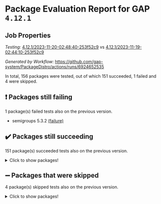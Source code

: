 # Package Evaluation Report for GAP `4.12.1`

## Job Properties

*Testing:* [4.12.1/2023-11-20-02:48:40-253f52c9](https://github.com/gap-system/PackageDistro/blob/data/reports/4.12.1/2023-11-20-02:48:40-253f52c9) vs [4.12.1/2023-11-19-02:44:10-253f52c9](https://github.com/gap-system/PackageDistro/blob/data/reports/4.12.1/2023-11-19-02:44:10-253f52c9)

*Generated by Workflow:* https://github.com/gap-system/PackageDistro/actions/runs/6924652535

In total, 156 packages were tested, out of which 151 succeeded, 1 failed and 4 were skipped.

## :exclamation: Packages still failing

1 package(s) failed tests also on the previous version.
- semigroups 5.3.2 [(failure)](https://github.com/gap-system/PackageDistro/actions/runs/6924652535/job/18834506353)

## :heavy_check_mark: Packages still succeeding

151 package(s) succeeded tests also on the previous version.
<details><summary>Click to show packages!</summary>

- 4ti2interface 2023.02-04 [(success)](https://github.com/gap-system/PackageDistro/actions/runs/6924652535/job/18834489706)
- ace 5.6.2 [(success)](https://github.com/gap-system/PackageDistro/actions/runs/6924652535/job/18834489849)
- aclib 1.3.2 [(success)](https://github.com/gap-system/PackageDistro/actions/runs/6924652535/job/18834489982)
- agt 0.3.1 [(success)](https://github.com/gap-system/PackageDistro/actions/runs/6924652535/job/18834490120)
- alnuth 3.2.1 [(success)](https://github.com/gap-system/PackageDistro/actions/runs/6924652535/job/18834490240)
- anupq 3.3.0 [(success)](https://github.com/gap-system/PackageDistro/actions/runs/6924652535/job/18834490373)
- atlasrep 2.1.7 [(success)](https://github.com/gap-system/PackageDistro/actions/runs/6924652535/job/18834490499)
- autodoc 2023.06.19 [(success)](https://github.com/gap-system/PackageDistro/actions/runs/6924652535/job/18834490645)
- automata 1.15 [(success)](https://github.com/gap-system/PackageDistro/actions/runs/6924652535/job/18834490810)
- automgrp 1.3.2 [(success)](https://github.com/gap-system/PackageDistro/actions/runs/6924652535/job/18834490954)
- autpgrp 1.11 [(success)](https://github.com/gap-system/PackageDistro/actions/runs/6924652535/job/18834491105)
- cap 2023.10-07 [(success)](https://github.com/gap-system/PackageDistro/actions/runs/6924652535/job/18834491262)
- caratinterface 2.3.5 [(success)](https://github.com/gap-system/PackageDistro/actions/runs/6924652535/job/18834491392)
- cddinterface 2022.11.01 [(success)](https://github.com/gap-system/PackageDistro/actions/runs/6924652535/job/18834491541)
- circle 1.6.6 [(success)](https://github.com/gap-system/PackageDistro/actions/runs/6924652535/job/18834491689)
- classicpres 1.22 [(success)](https://github.com/gap-system/PackageDistro/actions/runs/6924652535/job/18834491840)
- cohomolo 1.6.11 [(success)](https://github.com/gap-system/PackageDistro/actions/runs/6924652535/job/18834491978)
- congruence 1.2.5 [(success)](https://github.com/gap-system/PackageDistro/actions/runs/6924652535/job/18834492130)
- corelg 1.56 [(success)](https://github.com/gap-system/PackageDistro/actions/runs/6924652535/job/18834492250)
- crime 1.6 [(success)](https://github.com/gap-system/PackageDistro/actions/runs/6924652535/job/18834492371)
- crisp 1.4.6 [(success)](https://github.com/gap-system/PackageDistro/actions/runs/6924652535/job/18834492511)
- crypting 0.10.4 [(success)](https://github.com/gap-system/PackageDistro/actions/runs/6924652535/job/18834492637)
- cryst 4.1.26 [(success)](https://github.com/gap-system/PackageDistro/actions/runs/6924652535/job/18834492785)
- crystcat 1.1.10 [(success)](https://github.com/gap-system/PackageDistro/actions/runs/6924652535/job/18834492898)
- ctbllib 1.3.6 [(success)](https://github.com/gap-system/PackageDistro/actions/runs/6924652535/job/18834493018)
- cubefree 1.19 [(success)](https://github.com/gap-system/PackageDistro/actions/runs/6924652535/job/18834493132)
- curlinterface 2.3.2 [(success)](https://github.com/gap-system/PackageDistro/actions/runs/6924652535/job/18834493260)
- cvec 2.8.1 [(success)](https://github.com/gap-system/PackageDistro/actions/runs/6924652535/job/18834493382)
- datastructures 0.3.0 [(success)](https://github.com/gap-system/PackageDistro/actions/runs/6924652535/job/18834493507)
- deepthought 1.0.6 [(success)](https://github.com/gap-system/PackageDistro/actions/runs/6924652535/job/18834493618)
- design 1.8 [(success)](https://github.com/gap-system/PackageDistro/actions/runs/6924652535/job/18834493733)
- difsets 2.3.1 [(success)](https://github.com/gap-system/PackageDistro/actions/runs/6924652535/job/18834493859)
- digraphs 1.6.3 [(success)](https://github.com/gap-system/PackageDistro/actions/runs/6924652535/job/18834493977)
- edim 1.3.7 [(success)](https://github.com/gap-system/PackageDistro/actions/runs/6924652535/job/18834494128)
- example 4.3.4 [(success)](https://github.com/gap-system/PackageDistro/actions/runs/6924652535/job/18834494249)
- examplesforhomalg 2023.10-01 [(success)](https://github.com/gap-system/PackageDistro/actions/runs/6924652535/job/18834494383)
- factint 1.6.3 [(success)](https://github.com/gap-system/PackageDistro/actions/runs/6924652535/job/18834494650)
- ferret 1.0.9 [(success)](https://github.com/gap-system/PackageDistro/actions/runs/6924652535/job/18834494821)
- fga 1.5.0 [(success)](https://github.com/gap-system/PackageDistro/actions/runs/6924652535/job/18834495022)
- fining 1.5.6 [(success)](https://github.com/gap-system/PackageDistro/actions/runs/6924652535/job/18834495180)
- float 1.0.3 [(success)](https://github.com/gap-system/PackageDistro/actions/runs/6924652535/job/18834495311)
- format 1.4.3 [(success)](https://github.com/gap-system/PackageDistro/actions/runs/6924652535/job/18834495461)
- forms 1.2.9 [(success)](https://github.com/gap-system/PackageDistro/actions/runs/6924652535/job/18834495616)
- fplsa 1.2.6 [(success)](https://github.com/gap-system/PackageDistro/actions/runs/6924652535/job/18834495762)
- fr 2.4.12 [(success)](https://github.com/gap-system/PackageDistro/actions/runs/6924652535/job/18834495906)
- francy 2.0.3 [(success)](https://github.com/gap-system/PackageDistro/actions/runs/6924652535/job/18834496044)
- fwtree 1.3 [(success)](https://github.com/gap-system/PackageDistro/actions/runs/6924652535/job/18834496167)
- gapdoc 1.6.6 [(success)](https://github.com/gap-system/PackageDistro/actions/runs/6924652535/job/18834496328)
- gauss 2023.02-04 [(success)](https://github.com/gap-system/PackageDistro/actions/runs/6924652535/job/18834496485)
- gaussforhomalg 2023.10-01 [(success)](https://github.com/gap-system/PackageDistro/actions/runs/6924652535/job/18834496601)
- gbnp 1.0.5 [(success)](https://github.com/gap-system/PackageDistro/actions/runs/6924652535/job/18834496705)
- generalizedmorphismsforcap 2023.08-02 [(success)](https://github.com/gap-system/PackageDistro/actions/runs/6924652535/job/18834496807)
- genss 1.6.8 [(success)](https://github.com/gap-system/PackageDistro/actions/runs/6924652535/job/18834496905)
- gradedmodules 2023.09-01 [(success)](https://github.com/gap-system/PackageDistro/actions/runs/6924652535/job/18834497029)
- gradedringforhomalg 2023.08-01 [(success)](https://github.com/gap-system/PackageDistro/actions/runs/6924652535/job/18834497158)
- grape 4.9.0 [(success)](https://github.com/gap-system/PackageDistro/actions/runs/6924652535/job/18834497290)
- groupoids 1.73 [(success)](https://github.com/gap-system/PackageDistro/actions/runs/6924652535/job/18834497450)
- grpconst 2.6.4 [(success)](https://github.com/gap-system/PackageDistro/actions/runs/6924652535/job/18834497576)
- guarana 0.96.3 [(success)](https://github.com/gap-system/PackageDistro/actions/runs/6924652535/job/18834497730)
- guava 3.18 [(success)](https://github.com/gap-system/PackageDistro/actions/runs/6924652535/job/18834497890)
- hap 1.60 [(success)](https://github.com/gap-system/PackageDistro/actions/runs/6924652535/job/18834498028)
- hapcryst 0.1.15 [(success)](https://github.com/gap-system/PackageDistro/actions/runs/6924652535/job/18834498148)
- hecke 1.5.3 [(success)](https://github.com/gap-system/PackageDistro/actions/runs/6924652535/job/18834498270)
- help 3.5 [(success)](https://github.com/gap-system/PackageDistro/actions/runs/6924652535/job/18834498390)
- homalg 2023.10-01 [(success)](https://github.com/gap-system/PackageDistro/actions/runs/6924652535/job/18834498509)
- homalgtocas 2023.08-01 [(success)](https://github.com/gap-system/PackageDistro/actions/runs/6924652535/job/18834498660)
- idrel 2.45 [(success)](https://github.com/gap-system/PackageDistro/actions/runs/6924652535/job/18834498784)
- images 1.3.1 [(success)](https://github.com/gap-system/PackageDistro/actions/runs/6924652535/job/18834498917)
- intpic 0.3.0 [(success)](https://github.com/gap-system/PackageDistro/actions/runs/6924652535/job/18834499041)
- io 4.8.2 [(success)](https://github.com/gap-system/PackageDistro/actions/runs/6924652535/job/18834499186)
- io_forhomalg 2023.02-04 [(success)](https://github.com/gap-system/PackageDistro/actions/runs/6924652535/job/18834499359)
- irredsol 1.4.4 [(success)](https://github.com/gap-system/PackageDistro/actions/runs/6924652535/job/18834499522)
- json 2.1.1 [(success)](https://github.com/gap-system/PackageDistro/actions/runs/6924652535/job/18834499662)
- jupyterkernel 1.5.0 [(success)](https://github.com/gap-system/PackageDistro/actions/runs/6924652535/job/18834499828)
- jupyterviz 1.5.6 [(success)](https://github.com/gap-system/PackageDistro/actions/runs/6924652535/job/18834499991)
- kan 1.36 [(success)](https://github.com/gap-system/PackageDistro/actions/runs/6924652535/job/18834500154)
- kbmag 1.5.11 [(success)](https://github.com/gap-system/PackageDistro/actions/runs/6924652535/job/18834500307)
- laguna 3.9.6 [(success)](https://github.com/gap-system/PackageDistro/actions/runs/6924652535/job/18834500456)
- liealgdb 2.2.1 [(success)](https://github.com/gap-system/PackageDistro/actions/runs/6924652535/job/18834500594)
- liepring 2.8 [(success)](https://github.com/gap-system/PackageDistro/actions/runs/6924652535/job/18834500747)
- liering 2.4.2 [(success)](https://github.com/gap-system/PackageDistro/actions/runs/6924652535/job/18834500899)
- linearalgebraforcap 2023.10-04 [(success)](https://github.com/gap-system/PackageDistro/actions/runs/6924652535/job/18834501054)
- localizeringforhomalg 2023.10-01 [(success)](https://github.com/gap-system/PackageDistro/actions/runs/6924652535/job/18834501169)
- loops 3.4.3 [(success)](https://github.com/gap-system/PackageDistro/actions/runs/6924652535/job/18834501310)
- lpres 1.0.3 [(success)](https://github.com/gap-system/PackageDistro/actions/runs/6924652535/job/18834501458)
- majoranaalgebras 1.5.1 [(success)](https://github.com/gap-system/PackageDistro/actions/runs/6924652535/job/18834501567)
- mapclass 1.4.6 [(success)](https://github.com/gap-system/PackageDistro/actions/runs/6924652535/job/18834501693)
- matgrp 0.70 [(success)](https://github.com/gap-system/PackageDistro/actions/runs/6924652535/job/18834501883)
- matricesforhomalg 2023.11-01 [(success)](https://github.com/gap-system/PackageDistro/actions/runs/6924652535/job/18834502026)
- modisom 2.5.4 [(success)](https://github.com/gap-system/PackageDistro/actions/runs/6924652535/job/18834502197)
- modulepresentationsforcap 2023.10-01 [(success)](https://github.com/gap-system/PackageDistro/actions/runs/6924652535/job/18834502373)
- modules 2023.10-01 [(success)](https://github.com/gap-system/PackageDistro/actions/runs/6924652535/job/18834502539)
- monoidalcategories 2023.10-01 [(success)](https://github.com/gap-system/PackageDistro/actions/runs/6924652535/job/18834502691)
- nconvex 2022.09-01 [(success)](https://github.com/gap-system/PackageDistro/actions/runs/6924652535/job/18834502840)
- nilmat 1.4.2 [(success)](https://github.com/gap-system/PackageDistro/actions/runs/6924652535/job/18834502983)
- nock 1.5 [(success)](https://github.com/gap-system/PackageDistro/actions/runs/6924652535/job/18834503106)
- normalizinterface 1.3.6 [(success)](https://github.com/gap-system/PackageDistro/actions/runs/6924652535/job/18834503227)
- nq 2.5.10 [(success)](https://github.com/gap-system/PackageDistro/actions/runs/6924652535/job/18834503353)
- numericalsgps 1.3.1 [(success)](https://github.com/gap-system/PackageDistro/actions/runs/6924652535/job/18834503472)
- openmath 11.5.3 [(success)](https://github.com/gap-system/PackageDistro/actions/runs/6924652535/job/18834503605)
- orb 4.9.0 [(success)](https://github.com/gap-system/PackageDistro/actions/runs/6924652535/job/18834503735)
- packagemanager 1.4.1 [(success)](https://github.com/gap-system/PackageDistro/actions/runs/6924652535/job/18834503898)
- patternclass 2.4.3 [(success)](https://github.com/gap-system/PackageDistro/actions/runs/6924652535/job/18834504072)
- permut 2.0.4 [(success)](https://github.com/gap-system/PackageDistro/actions/runs/6924652535/job/18834504206)
- polenta 1.3.10 [(success)](https://github.com/gap-system/PackageDistro/actions/runs/6924652535/job/18834504340)
- polymaking 0.8.7 [(success)](https://github.com/gap-system/PackageDistro/actions/runs/6924652535/job/18834504469)
- primgrp 3.4.4 [(success)](https://github.com/gap-system/PackageDistro/actions/runs/6924652535/job/18834504626)
- profiling 2.5.4 [(success)](https://github.com/gap-system/PackageDistro/actions/runs/6924652535/job/18834504786)
- qpa 1.34 [(success)](https://github.com/gap-system/PackageDistro/actions/runs/6924652535/job/18834504922)
- quagroup 1.8.3 [(success)](https://github.com/gap-system/PackageDistro/actions/runs/6924652535/job/18834505059)
- radiroot 2.9 [(success)](https://github.com/gap-system/PackageDistro/actions/runs/6924652535/job/18834505203)
- rcwa 4.7.1 [(success)](https://github.com/gap-system/PackageDistro/actions/runs/6924652535/job/18834505333)
- rds 1.8 [(success)](https://github.com/gap-system/PackageDistro/actions/runs/6924652535/job/18834505446)
- recog 1.4.2 [(success)](https://github.com/gap-system/PackageDistro/actions/runs/6924652535/job/18834505582)
- repndecomp 1.3.0 [(success)](https://github.com/gap-system/PackageDistro/actions/runs/6924652535/job/18834505700)
- repsn 3.1.1 [(success)](https://github.com/gap-system/PackageDistro/actions/runs/6924652535/job/18834505805)
- resclasses 4.7.3 [(success)](https://github.com/gap-system/PackageDistro/actions/runs/6924652535/job/18834505893)
- ringsforhomalg 2023.11-02 [(success)](https://github.com/gap-system/PackageDistro/actions/runs/6924652535/job/18834506009)
- sco 2023.08-01 [(success)](https://github.com/gap-system/PackageDistro/actions/runs/6924652535/job/18834506138)
- scscp 2.4.1 [(success)](https://github.com/gap-system/PackageDistro/actions/runs/6924652535/job/18834506237)
- sglppow 2.3 [(success)](https://github.com/gap-system/PackageDistro/actions/runs/6924652535/job/18834506481)
- sgpviz 0.999.5 [(success)](https://github.com/gap-system/PackageDistro/actions/runs/6924652535/job/18834506593)
- simpcomp 2.1.14 [(success)](https://github.com/gap-system/PackageDistro/actions/runs/6924652535/job/18834506708)
- singular 2023.02.09 [(success)](https://github.com/gap-system/PackageDistro/actions/runs/6924652535/job/18834506832)
- sl2reps 1.1 [(success)](https://github.com/gap-system/PackageDistro/actions/runs/6924652535/job/18834506948)
- sla 1.5.3 [(success)](https://github.com/gap-system/PackageDistro/actions/runs/6924652535/job/18834507050)
- smallgrp 1.5.3 [(success)](https://github.com/gap-system/PackageDistro/actions/runs/6924652535/job/18834507186)
- smallsemi 0.6.13 [(success)](https://github.com/gap-system/PackageDistro/actions/runs/6924652535/job/18834507311)
- sonata 2.9.6 [(success)](https://github.com/gap-system/PackageDistro/actions/runs/6924652535/job/18834507420)
- sophus 1.27 [(success)](https://github.com/gap-system/PackageDistro/actions/runs/6924652535/job/18834507553)
- sotgrps 1.2 [(success)](https://github.com/gap-system/PackageDistro/actions/runs/6924652535/job/18834507688)
- spinsym 1.5.2 [(success)](https://github.com/gap-system/PackageDistro/actions/runs/6924652535/job/18834507804)
- standardff 1.0 [(success)](https://github.com/gap-system/PackageDistro/actions/runs/6924652535/job/18834507935)
- symbcompcc 1.3.2 [(success)](https://github.com/gap-system/PackageDistro/actions/runs/6924652535/job/18834508070)
- thelma 1.3 [(success)](https://github.com/gap-system/PackageDistro/actions/runs/6924652535/job/18834508180)
- tomlib 1.2.9 [(success)](https://github.com/gap-system/PackageDistro/actions/runs/6924652535/job/18834508277)
- toolsforhomalg 2023.10-01 [(success)](https://github.com/gap-system/PackageDistro/actions/runs/6924652535/job/18834508386)
- toric 1.9.5 [(success)](https://github.com/gap-system/PackageDistro/actions/runs/6924652535/job/18834508501)
- toricvarieties 2022.07.13 [(success)](https://github.com/gap-system/PackageDistro/actions/runs/6924652535/job/18834508643)
- transgrp 3.6.4 [(success)](https://github.com/gap-system/PackageDistro/actions/runs/6924652535/job/18834508803)
- ugaly 4.1.3 [(success)](https://github.com/gap-system/PackageDistro/actions/runs/6924652535/job/18834508914)
- unipot 1.5 [(success)](https://github.com/gap-system/PackageDistro/actions/runs/6924652535/job/18834509026)
- unitlib 4.2.0 [(success)](https://github.com/gap-system/PackageDistro/actions/runs/6924652535/job/18834509139)
- utils 0.84 [(success)](https://github.com/gap-system/PackageDistro/actions/runs/6924652535/job/18834509267)
- uuid 0.7 [(success)](https://github.com/gap-system/PackageDistro/actions/runs/6924652535/job/18834509394)
- walrus 0.9991 [(success)](https://github.com/gap-system/PackageDistro/actions/runs/6924652535/job/18834509510)
- wedderga 4.10.4 [(success)](https://github.com/gap-system/PackageDistro/actions/runs/6924652535/job/18834509639)
- xmod 2.91 [(success)](https://github.com/gap-system/PackageDistro/actions/runs/6924652535/job/18834509766)
- xmodalg 1.23 [(success)](https://github.com/gap-system/PackageDistro/actions/runs/6924652535/job/18834509907)
- yangbaxter 0.10.3 [(success)](https://github.com/gap-system/PackageDistro/actions/runs/6924652535/job/18834510054)
- zeromqinterface 0.14 [(success)](https://github.com/gap-system/PackageDistro/actions/runs/6924652535/job/18834510162)
</details>

## :heavy_minus_sign: Packages that were skipped

4 package(s) skipped tests also on the previous version.
<details><summary>Click to show packages!</summary>

- browse 1.8.21 [(skipped)](https://github.com/gap-system/PackageDistro/actions/runs/6924652535/job/18834167839)
- itc 1.5.1 [(skipped)](https://github.com/gap-system/PackageDistro/actions/runs/6924652535/job/18834167839)
- polycyclic 2.16 [(skipped)](https://github.com/gap-system/PackageDistro/actions/runs/6924652535/job/18834167839)
- xgap 4.31 [(skipped)](https://github.com/gap-system/PackageDistro/actions/runs/6924652535/job/18834167839)
</details>

